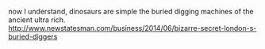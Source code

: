 now I understand, dinosaurs are simple the buried digging machines of the ancient ultra rich. http://www.newstatesman.com/business/2014/06/bizarre-secret-london-s-buried-diggers